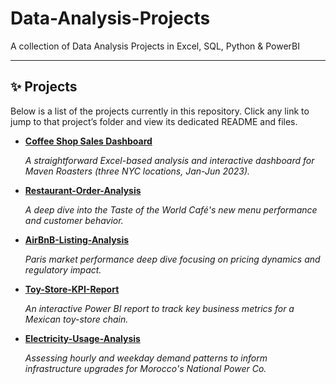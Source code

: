 # Data-Analysis-Projects
A collection of Data Analysis Projects in Excel, SQL, Python & PowerBI

---

## ✨ Projects

Below is a list of the projects currently in this repository. Click any link to jump to that project’s folder and view its dedicated README and files.

- **[Coffee Shop Sales Dashboard](https://github.com/la-retrouvaille/Data-Analysis-Projects/tree/main/Coffee-Shop-Sales)**

  *A straightforward Excel-based analysis and interactive dashboard for Maven Roasters (three NYC locations, Jan-Jun 2023).*

- **[Restaurant-Order-Analysis](https://github.com/la-retrouvaille/Data-Analysis-Projects/tree/main/Restaurant-Order-Analysis)**  

  *A deep dive into the Taste of the World Café's new menu performance and customer behavior.*

- **[AirBnB-Listing-Analysis](https://github.com/la-retrouvaille/Data-Analysis-Projects/tree/main/AirBnB-Listing-Analysis)**  

  *Paris market performance deep dive focusing on pricing dynamics and regulatory impact.*

- **[Toy-Store-KPI-Report](https://github.com/la-retrouvaille/Data-Analysis-Projects/tree/main/Toy-Store-KPI-Report)**  

  *An interactive Power BI report to track key business metrics for a Mexican toy-store chain.*

- **[Electricity-Usage-Analysis](https://github.com/la-retrouvaille/Data-Analysis-Projects/tree/main/Electricity-Usage-Analysis)**

  *Assessing hourly and weekday demand patterns to inform infrastructure upgrades for Morocco's National Power Co.*

  
